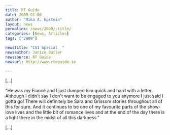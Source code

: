 ```yaml
---
title: RT Guide
date: 2009-01-06
author: "Mika A. Epstein"
layout: news
permalink: /news/2009/:title/
categories: [News, Articles]
tags: ["2009"]

newstitle: "CSI Special  "
newsauthor: Janice Butler
newssource: RT Guide
newsurl: http://www.rteguide.ie

---
```


[...]

"He was my Fiancé and I just dumped him quick and hard with a letter. Although I didn't say I don't want to be engaged to you anymore I just said I gotta go! There will definitely be Sara and Grissom stories throughout all of this for sure. And it continues to be one of my favourite parts of the show- love lives and the little bit of romance lives and at the end of the day there is a light there in the midst of all this darkness."

[...]
